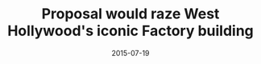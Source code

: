 ---
layout: post
title:  "Proposal would raze West Hollywood's iconic Factory building"
date:   2015-07-19 
link: http://www.latimes.com/local/westside/la-me-adv-weho-factory-20150719-story.html
type: link
---